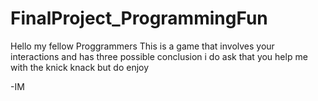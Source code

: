 # FinalProject_ProgrammingFun
Hello my fellow Proggrammers
This is a game that involves your interactions 
and has three possible conclusion
i do ask that you help me with the knick knack
but do enjoy

-IM
